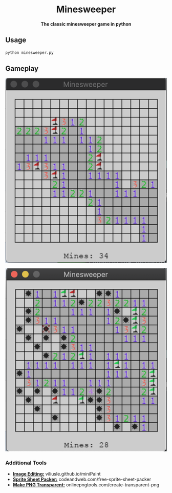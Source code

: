 <h1 align="center">
    Minesweeper
</h1>

<h4 align="center">
    The classic minesweeper game in python
</h4>

## Usage

```bash
python minesweeper.py
```

## Gameplay

<p align="center">
    <img src="https://raw.githubusercontent.com/foxyblue/minesweeper/master/static/inprogress.png"/>
</p>

<p align="center">
    <img src="https://raw.githubusercontent.com/foxyblue/minesweeper/master/static/losing_game.png"/>
</p>

### Additional Tools

- [**Image Editing:**](https://viliusle.github.io/miniPaint/) viliusle.github.io/miniPaint
- [**Sprite Sheet Packer:**](https://www.codeandweb.com/free-sprite-sheet-packer) codeandweb.com/free-sprite-sheet-packer
- [**Make PNG Transparent:**](https://onlinepngtools.com/create-transparent-png) onlinepngtools.com/create-transparent-png
